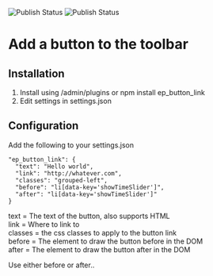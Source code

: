 ![Publish Status](https://github.com/ether/ep_button_link/workflows/Node.js%20Package/badge.svg) ![Publish Status](https://github.com/ether/ep_button_link/workflows/Node.js%20Package/badge.svg)

# Add a button to the toolbar

## Installation
1. Install using /admin/plugins or npm install ep_button_link
2. Edit settings in settings.json

## Configuration
Add the following to your settings.json
```
"ep_button_link": { 
  "text": "Hello world",
  "link": "http://whatever.com",
  "classes": "grouped-left",
  "before": "li[data-key='showTimeSlider']",
  "after": "li[data-key='showTimeSlider']"
}
```
text = The text of the button, also supports HTML  
link = Where to link to  
classes = the css classes to apply to the button link  
before = The element to draw the button before in the DOM  
after = The element to draw the button after in the DOM

Use either before or after..
